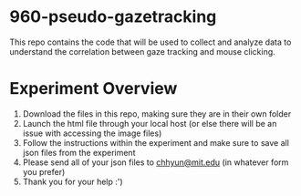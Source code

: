 # 960-pseudo-gazetracking
This repo contains the code that will be used to collect and analyze data to understand the correlation between gaze tracking and mouse clicking.

# Experiment Overview
1. Download the files in this repo, making sure they are in their own folder
2. Launch the html file through your local host (or else there will be an issue with accessing the image files)
3. Follow the instructions within the experiment and make sure to save all json files from the experiment
4. Please send all of your json files to chhyun@mit.edu (in whatever form you prefer)
5. Thank you for your help :')
